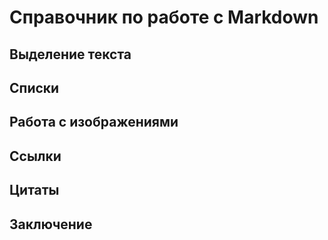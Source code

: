 # Справочник по работе с Markdown

## Выделение текста

## Списки

## Работа с изображениями

## Ссылки

## Цитаты

## Заключение

